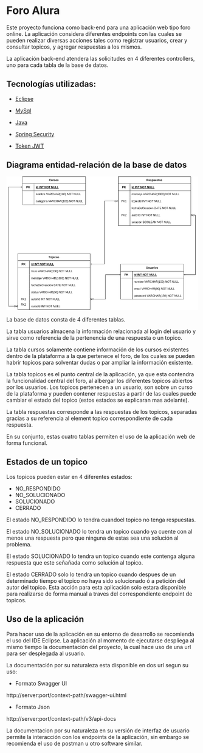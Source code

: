 # Foro Alura 

Este proyecto funciona como back-end para una aplicación web tipo foro online. La aplicación considera diferentes endpoints con las cuales se pueden realizar diversas acciones tales como registrar usuarios, crear y consultar topicos, y agregar respuestas a los mismos. 

La aplicación back-end atendera las solicitudes en 4 diferentes controllers, uno para cada tabla de la base de datos.

## Tecnologías utilizadas:

  - [Eclipse](https://www.eclipse.org/)
  - [MySql](https://www.mysql.com/)
  - [Java](https://www.java.com/en/)

  - [Spring Security](https://start.spring.io/)
  - [Token JWT](https://jwt.io/)

## Diagrama entidad-relación de la base de datos

![Base de datos](./imagenes/Foro_alura_Diagrama.png)


La base de datos consta de 4 diferentes tablas. 

La tabla usuarios almacena la información relacionada al login del usuario y sirve como referencia de la pertenencia de una respuesta o un topico. 

La tabla cursos solamente contiene información de los cursos existentes dentro de la plataforma a la que pertenece el foro, de los cuales se pueden habrir topicos para solventar dudas o par ampliar la información existente. 

La tabla topicos es el punto central de la aplicación, ya que esta contendra la funcionalidad central del foro, al albergar los diferentes topicos abiertos por los usuarios. Los topicos pertenecen a un usuario, son sobre un curso de la plataforma y pueden contener respuestas a partir de las cuales puede cambiar el estado del topico (estos estados se explicaran mas adelante).

La tabla respuestas corresponde a las respuestas de los topicos, separadas gracias a su referencia al element topico correspondiente de cada respuesta.

En su conjunto, estas cuatro tablas permiten el uso de la aplicación web de forma funcional.

## Estados de un topico

Los topicos pueden estar en 4 diferentes estados:

 - NO_RESPONDIDO
 - NO_SOLUCIONADO
 - SOLUCIONADO
 - CERRADO

El estado NO_RESPONDIDO lo tendra cuandoel topico no tenga respuestas.
 
El estado NO_SOLUCIONADO lo tendra un topico cuando ya cuente con al menos una respuesta pero que ninguna de estas sea una solución al problema.
 
El estado SOLUCIONADO lo tendra un topico cuando este contenga alguna respuesta que este señañada como solución al topico.
 
El estado CERRADO solo lo tendra un topico cuando despues de un determinado tiempo el topico no haya sido solucionado ó a petición del autor del topico. Esta acción para esta aplicación solo estara disponible para realizarse de forma manual a traves del correspondiente endpoint de topicos.

## Uso de la aplicación

Para hacer uso de la aplicación en su entorno de desarrollo se recomienda el uso del IDE Eclipse. La aplicación al momento de ejecutarse despliega al mismo tiempo la documentación del proyecto, la cual hace uso de una url para ser desplegada al usuario.

La documentación por su naturaleza esta disponible en dos url segun su uso:

* Formato Swagger UI 

http://server:port/context-path/swagger-ui.html

* Formato Json

http://server:port/context-path/v3/api-docs

La documentacion por su naturaleza en su versión de interfaz de usuario permite la interacción con los endpoints de la aplicación, sin embargo se recomienda el uso de postman u otro software similar.